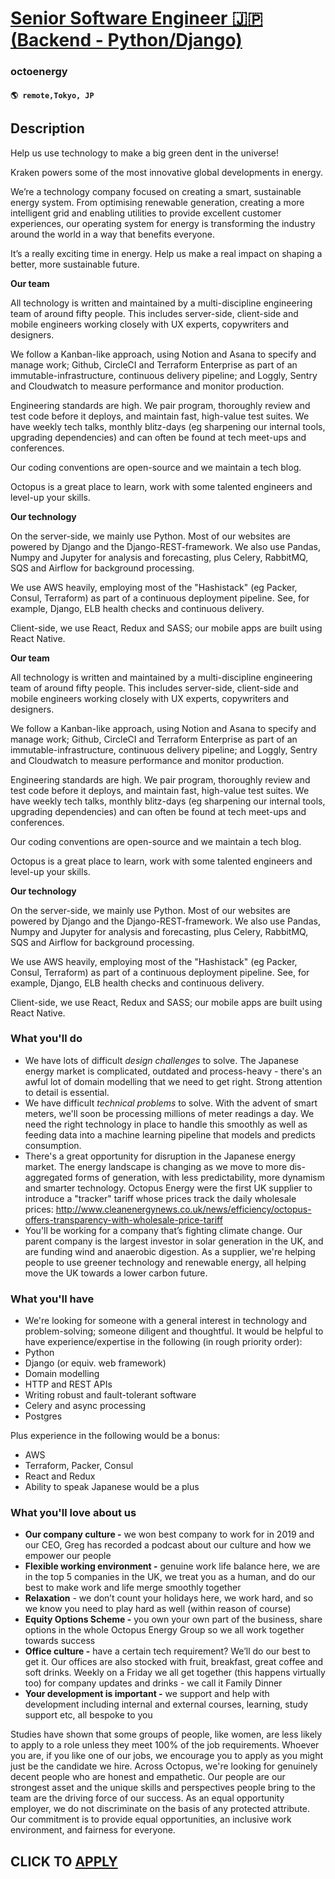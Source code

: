 # [Senior Software Engineer 🇯🇵 (Backend - Python/Django)](https://www.remotewlb.com/apply/senior-software-engineer-backend-python-django)  
### octoenergy  
#### `🌎 remote,Tokyo, JP`  

## Description

Help us use technology to make a big green dent in the universe!

  

Kraken powers some of the most innovative global developments in energy.

  

We’re a technology company focused on creating a smart, sustainable energy system. From optimising renewable generation, creating a more intelligent grid and enabling utilities to provide excellent customer experiences, our operating system for energy is transforming the industry around the world in a way that benefits everyone.

  

It’s a really exciting time in energy. Help us make a real impact on shaping a better, more sustainable future.

  

 **Our team**

All technology is written and maintained by a multi-discipline engineering team of around fifty people. This includes server-side, client-side and mobile engineers working closely with UX experts, copywriters and designers.

We follow a Kanban-like approach, using Notion and Asana to specify and manage work; Github, CircleCI and Terraform Enterprise as part of an immutable-infrastructure, continuous delivery pipeline; and Loggly, Sentry and Cloudwatch to measure performance and monitor production.

  

Engineering standards are high. We pair program, thoroughly review and test code before it deploys, and maintain fast, high-value test suites. We have weekly tech talks, monthly blitz-days (eg sharpening our internal tools, upgrading dependencies) and can often be found at tech meet-ups and conferences.

Our coding conventions are open-source and we maintain a tech blog.

  

Octopus is a great place to learn, work with some talented engineers and level-up your skills.

  

 **Our technology**

On the server-side, we mainly use Python. Most of our websites are powered by Django and the Django-REST-framework. We also use Pandas, Numpy and Jupyter for analysis and forecasting, plus Celery, RabbitMQ, SQS and Airflow for background processing.

  

We use AWS heavily, employing most of the "Hashistack" (eg Packer, Consul, Terraform) as part of a continuous deployment pipeline. See, for example, Django, ELB health checks and continuous delivery.

  

Client-side, we use React, Redux and SASS; our mobile apps are built using React Native.

  

  

 **Our team**

All technology is written and maintained by a multi-discipline engineering team of around fifty people. This includes server-side, client-side and mobile engineers working closely with UX experts, copywriters and designers.

We follow a Kanban-like approach, using Notion and Asana to specify and manage work; Github, CircleCI and Terraform Enterprise as part of an immutable-infrastructure, continuous delivery pipeline; and Loggly, Sentry and Cloudwatch to measure performance and monitor production.

  

Engineering standards are high. We pair program, thoroughly review and test code before it deploys, and maintain fast, high-value test suites. We have weekly tech talks, monthly blitz-days (eg sharpening our internal tools, upgrading dependencies) and can often be found at tech meet-ups and conferences.

Our coding conventions are open-source and we maintain a tech blog.

  

Octopus is a great place to learn, work with some talented engineers and level-up your skills.

  

 **Our technology**

On the server-side, we mainly use Python. Most of our websites are powered by Django and the Django-REST-framework. We also use Pandas, Numpy and Jupyter for analysis and forecasting, plus Celery, RabbitMQ, SQS and Airflow for background processing.

  

We use AWS heavily, employing most of the "Hashistack" (eg Packer, Consul, Terraform) as part of a continuous deployment pipeline. See, for example, Django, ELB health checks and continuous delivery.

  

Client-side, we use React, Redux and SASS; our mobile apps are built using React Native.

  

  

### What you'll do

* We have lots of difficult _design challenges_ to solve. The Japanese energy market is complicated, outdated and process-heavy - there's an awful lot of domain modelling that we need to get right. Strong attention to detail is essential.
* We have difficult _technical problems_ to solve. With the advent of smart meters, we'll soon be processing millions of meter readings a day. We need the right technology in place to handle this smoothly as well as feeding data into a machine learning pipeline that models and predicts consumption.
* There's a great opportunity for disruption in the Japanese energy market. The energy landscape is changing as we move to more dis-aggregated forms of generation, with less predictability, more dynamism and smarter technology. Octopus Energy were the first UK supplier to introduce a "tracker" tariff whose prices track the daily wholesale prices: http://www.cleanenergynews.co.uk/news/efficiency/octopus-offers-transparency-with-wholesale-price-tariff
* You'll be working for a company that’s fighting climate change. Our parent company is the largest investor in solar generation in the UK, and are funding wind and anaerobic digestion. As a supplier, we're helping people to use greener technology and renewable energy, all helping move the UK towards a lower carbon future.

  

  

### What you'll have

* We're looking for someone with a general interest in technology and problem-solving; someone diligent and thoughtful. It would be helpful to have experience/expertise in the following (in rough priority order):
* Python
* Django (or equiv. web framework)
* Domain modelling
* HTTP and REST APIs
* Writing robust and fault-tolerant software
* Celery and async processing
* Postgres

Plus experience in the following would be a bonus:

* AWS
* Terraform, Packer, Consul
* React and Redux
* Ability to speak Japanese would be a plus

  

  

### What you'll love about us

*  **Our company culture -** we won best company to work for in 2019 and our CEO, Greg has recorded a podcast about our culture and how we empower our people 
* **Flexible working environment -** genuine work life balance here, we are in the top 5 companies in the UK, we treat you as a human, and do our best to make work and life merge smoothly together 
* **Relaxation** \- we don’t count your holidays here, we work hard, and so we know you need to play hard as well (within reason of course) 
* **Equity Options Scheme -** you own your own part of the business, share options in the whole Octopus Energy Group so we all work together towards success 
* **Office culture -** have a certain tech requirement? We’ll do our best to get it. Our offices are also stocked with fruit, breakfast, great coffee and soft drinks. Weekly on a Friday we all get together (this happens virtually too) for company updates and drinks - we call it Family Dinner 
* **Your development is important -** we support and help with development including internal and external courses, learning, study support etc, all bespoke to you 

  

  

Studies have shown that some groups of people, like women, are less likely to apply to a role unless they meet 100% of the job requirements. Whoever you are, if you like one of our jobs, we encourage you to apply as you might just be the candidate we hire. Across Octopus, we're looking for genuinely decent people who are honest and empathetic. Our people are our strongest asset and the unique skills and perspectives people bring to the team are the driving force of our success. As an equal opportunity employer, we do not discriminate on the basis of any protected attribute. Our commitment is to provide equal opportunities, an inclusive work environment, and fairness for everyone.

  
## CLICK TO [APPLY](https://www.remotewlb.com/apply/senior-software-engineer-backend-python-django)

